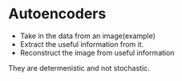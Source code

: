 # Autoencoders

- Take in the data from an image(example)
- Extract the useful information from it.
- Reconstruct the image from useful information

They are determenistic and not stochastic.
